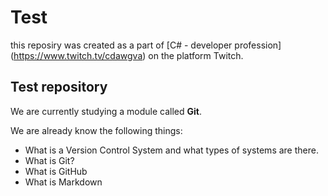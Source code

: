 # Test
this reposiry was created as a part of [C# - developer profession] (https://www.twitch.tv/cdawgva) on the platform Twitch.
## Test repository
We are currently studying a module called **Git**.

We are already know the following things:
* What is a Version Control System and what types of systems are there.
* What is Git?
* What is GitHub
* What is Markdown
